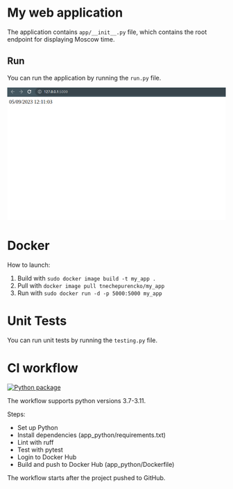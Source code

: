 # My web application

The application contains ```app/__init__.py``` file, which contains the root endpoint for displaying Moscow time. 

## Run

You can run the application by running the ```run.py``` file.

![screenshot of working application](img.png)

# Docker

How to launch:
1. Build with ```sudo docker image build -t my_app .```
2. Pull with ```docker image pull tnechepurencko/my_app```
3. Run with ```sudo docker run -d -p 5000:5000 my_app```

# Unit Tests

You can run unit tests by running the ```testing.py``` file.

# CI workflow

[![Python package](https://github.com/tnechepurencko/core-course-labs/actions/workflows/ci.yaml/badge.svg)](https://github.com/tnechepurencko/core-course-labs/actions/workflows/ci.yaml)

The workflow supports python versions 3.7-3.11.

Steps:

- Set up Python
- Install dependencies (app_python/requirements.txt)
- Lint with ruff
- Test with pytest
- Login to Docker Hub
- Build and push to Docker Hub (app_python/Dockerfile)

The workflow starts after the project pushed to GitHub.